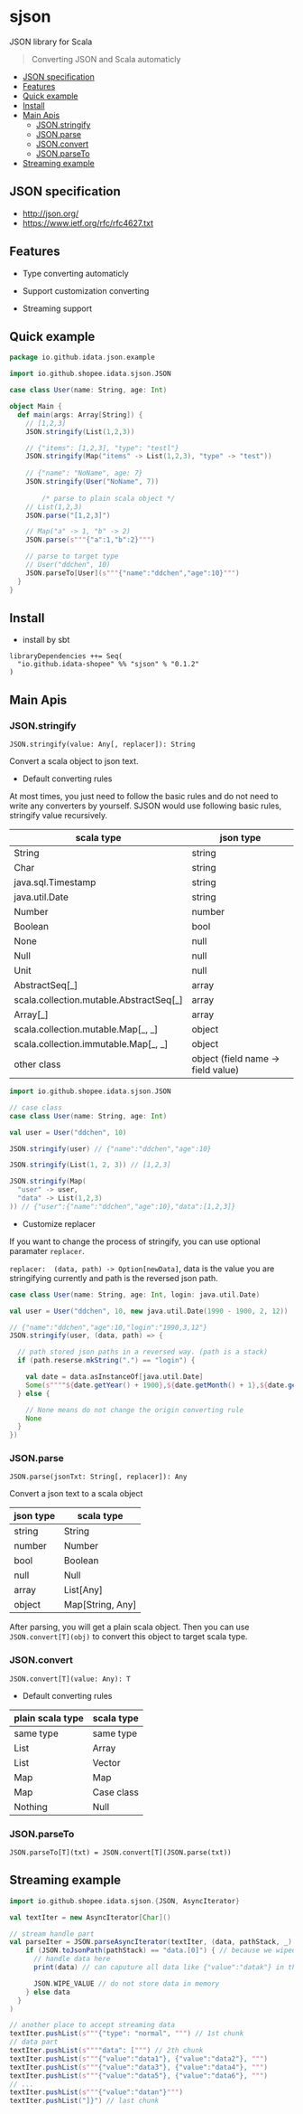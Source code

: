 # sjson

JSON library for Scala

> Converting JSON and Scala automaticly

<!-- toc -->

- [JSON specification](#json-specification)
- [Features](#features)
- [Quick example](#quick-example)
- [Install](#install)
- [Main Apis](#main-apis)
  * [JSON.stringify](#jsonstringify)
  * [JSON.parse](#jsonparse)
  * [JSON.convert](#jsonconvert)
  * [JSON.parseTo](#jsonparseto)
- [Streaming example](#streaming-example)

<!-- tocstop -->

## JSON specification

- http://json.org/
- https://www.ietf.org/rfc/rfc4627.txt

## Features

- Type converting automaticly

- Support customization converting

- Streaming support

## Quick example

```scala
package io.github.idata.json.example

import io.github.shopee.idata.sjson.JSON

case class User(name: String, age: Int)

object Main {
  def main(args: Array[String]) {
    // [1,2,3]
    JSON.stringify(List(1,2,3))

    // {"items": [1,2,3], "type": "testl"}
    JSON.stringify(Map("items" -> List(1,2,3), "type" -> "test"))
		
    // {"name": "NoName", age: 7}
    JSON.stringify(User("NoName", 7))
		
		/* parse to plain scala object */
    // List(1,2,3)
    JSON.parse("[1,2,3]") 

    // Map("a" -> 1, "b" -> 2)
    JSON.parse(s"""{"a":1,"b":2}""") 

    // parse to target type
    // User("ddchen", 10)
    JSON.parseTo[User](s"""{"name":"ddchen","age":10}""")
  }
}
```

## Install

- install by sbt

```
libraryDependencies ++= Seq(
  "io.github.idata-shopee" %% "sjson" % "0.1.2"
)
```

## Main Apis

### JSON.stringify

`JSON.stringify(value: Any[, replacer]): String`

Convert a scala object to json text.

- Default converting rules

At most times, you just need to follow the basic rules and do not need to write any converters by yourself. SJSON would use following basic rules, stringify value recursively.

scala type | json type
--- | ---
String | string
Char | string
java.sql.Timestamp | string
java.util.Date | string
Number | number
Boolean | bool
None | null
Null | null
Unit | null
AbstractSeq[_] | array
scala.collection.mutable.AbstractSeq[_] | array
Array[_] | array
scala.collection.mutable.Map[_, _\] | object
scala.collection.immutable.Map[_, _\] | object 
other class | object (field name -> field value)

```scala
import io.github.shopee.idata.sjson.JSON

// case class
case class User(name: String, age: Int)

val user = User("ddchen", 10)

JSON.stringify(user) // {"name":"ddchen","age":10}

JSON.stringify(List(1, 2, 3)) // [1,2,3]

JSON.stringify(Map(
  "user" -> user,
  "data" -> List(1,2,3)
)) // {"user":{"name":"ddchen","age":10},"data":[1,2,3]}
```

- Customize replacer

If you want to change the process of stringify, you can use optional paramater `replacer`.

`replacer:  (data, path) -> Option[newData]`, data is the value you are stringifying currently and path is the reversed json path.

```scala
case class User(name: String, age: Int, login: java.util.Date)

val user = User("ddchen", 10, new java.util.Date(1990 - 1900, 2, 12))

// {"name":"ddchen","age":10,"login":"1990,3,12"}
JSON.stringify(user, (data, path) => {

  // path stored json paths in a reversed way. (path is a stack)
  if (path.reserse.mkString(".") == "login") {

    val date = data.asInstanceOf[java.util.Date]
    Some(s""""${date.getYear() + 1900},${date.getMonth() + 1},${date.getDate()}"""") // new stringify result for data
  } else {

    // None means do not change the origin converting rule
    None
  }
})
```

### JSON.parse

`JSON.parse(jsonTxt: String[, replacer]): Any`

Convert a json text to a scala object

json type | scala type
--- | ---
string | String
number | Number
bool | Boolean
null | Null
array | List[Any]
object | Map[String, Any]

After parsing, you will get a plain scala object. Then you can use `JSON.convert[T](obj)` to convert this object to target scala type.

### JSON.convert

`JSON.convert[T](value: Any): T`

- Default converting rules

plain scala type | scala type
--- | ---
same type | same type 
List | Array
List | Vector
Map | Map
Map | Case class
Nothing | Null

### JSON.parseTo

`JSON.parseTo[T](txt) = JSON.convert[T](JSON.parse(txt))`

## Streaming example

```scala
import io.github.shopee.idata.sjson.{JSON, AsyncIterator}

val textIter = new AsyncIterator[Char]()

// stream handle part
val parseIter = JSON.parseAsyncIterator(textIter, (data, pathStack, _) => {
    if (JSON.toJsonPath(pathStack) == "data.[0]") { // because we wiped this data, so the json path should always be "data.[0]"
      // handle data here
      print(data) // can caputure all data like {"value":"datak"} in this example

      JSON.WIPE_VALUE // do not store data in memory
    } else data
  }
)

// another place to accept streaming data
textIter.pushList(s"""{"type": "normal", """) // 1st chunk
// data part
textIter.pushList(s""""data": [""") // 2th chunk
textIter.pushList(s"""{"value":"data1"}, {"value":"data2"}, """)
textIter.pushList(s"""{"value":"data3"}, {"value":"data4"}, """)
textIter.pushList(s"""{"value":"data5"}, {"value":"data6"}, """)
// ...
textIter.pushList(s"""{"value":"datan"}""")
textIter.pushList("]}") // last chunk
```
